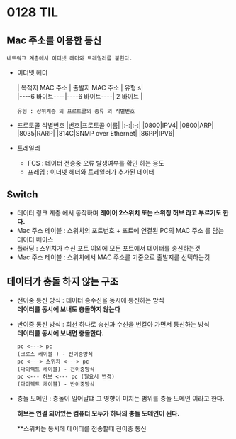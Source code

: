 # 0128 TIL

## Mac 주소를 이용한 통신
``` 
네트워크 계층에서 이더넷 헤더와 트레일러를 붙힌다.
```
- 이더넷 헤더 
    
    | 목적지 MAC 주소 | 출발지 MAC 주소 |  유형   s|  
    |----6 바이트----|----6 바이트----| 2 바이트 |

    ```유형 : 상위계층 의 프로토콜의 종류 의 식별번호```
- 프로토콜 식별번호 
  |번호|프로토콜 이름|
  |:-:|:-:|
  |0800|IPV4|
  |0800|ARP|
  |8035|RARP|
  |814C|SNMP over Ethernet|
  |86PP|IPV6|
- 트레일러 
  - FCS : 데이터 전송중 오류 발생여부를 확인 하는 용도 
  - 프레임 : 이더넷 헤더와 트레일러가 추가된 데이터 

## Switch
- 데이터 링크 계층 에서 동작하며 **레이어 2스위치 또는 스위칭 허브 라고 부르기도 한다.**
- Mac 주소 테이블 : 스위치의 포트번호 + 포트에 연결된 PC의 MAC 주소 를 담는 데이터 베이스
- 플러딩 : 스위치가 수신 포트 이외에 모든 포트에서 데이터를 송신하는것 
- Mac 주소 테이블 : 스위치에서 MAC 주소를 기준으로 출발지를 선택하는것

## 데이터가 충돌 하지 않는 구조 
- 전이중 통신 방식 : 데이터 송수신을 동시에 통신하는 방식    
    **데이터를 동시에 보내도 충돌하지 않는다**
- 반이중 통신 방식 : 회선 하나로 송신과 수신을 번갈아 가면서 통신하는 방식    
    **데이터를 동시에 보내면 충돌한다.**

    ```
    pc <---> pc 
    (크로스 케이블 ) - 전이중방식
    pc <---> 스위치 <---> pc 
    (다이렉트 케이블) - 전이중방식 
    pc <--- 허브 <--- pc (필요시 변경)
    (다이렉트 케이블) - 반이중방식 
    ```
- 충돌 도메인 : 충돌이 일어날떄 그 영향이 미치는 범위를 충돌 도메인 이라고 한다.   
  
  **허브는 연결 되어있는 컴퓨터 모두가 하나의 충돌 도메인이 된다.**

  **스위치는 동시에 데이터를 전송할떄 전이중 통신 